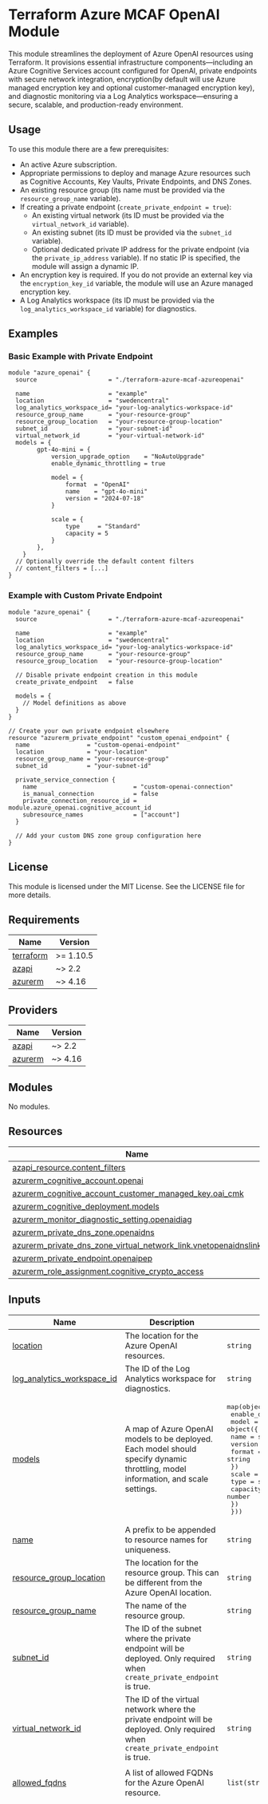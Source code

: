 # Terraform Azure MCAF OpenAI Module

This module streamlines the deployment of Azure OpenAI resources using Terraform. It provisions essential infrastructure components—including an Azure Cognitive Services account configured for OpenAI, private endpoints with secure network integration, encryption(by default will use Azure managed encryption key and optional customer-managed encryption key), and diagnostic monitoring via a Log Analytics workspace—ensuring a secure, scalable, and production-ready environment.

## Usage

To use this module there are a few prerequisites:

- An active Azure subscription.
- Appropriate permissions to deploy and manage Azure resources such as Cognitive Accounts, Key Vaults, Private Endpoints, and DNS Zones.
- An existing resource group (its name must be provided via the `resource_group_name` variable).
- If creating a private endpoint (`create_private_endpoint = true`):
  - An existing virtual network (its ID must be provided via the `virtual_network_id` variable).
  - An existing subnet (its ID must be provided via the `subnet_id` variable).
  - Optional dedicated private IP address for the private endpoint (via the `private_ip_address` variable). If no static IP is specified, the module will assign a dynamic IP.
- An encryption key is required. If you do not provide an external key via the `encryption_key_id` variable, the module will use an Azure managed encryption key.
- A Log Analytics workspace (its ID must be provided via the `log_analytics_workspace_id` variable) for diagnostics.

## Examples

### Basic Example with Private Endpoint

```hcl
module "azure_openai" {
  source                    = "./terraform-azure-mcaf-azureopenai"

  name                      = "example"
  location                  = "swedencentral"
  log_analytics_workspace_id= "your-log-analytics-workspace-id"
  resource_group_name       = "your-resource-group"
  resource_group_location   = "your-resource-group-location"
  subnet_id                 = "your-subnet-id"
  virtual_network_id        = "your-virtual-network-id"
  models = {
        gpt-4o-mini = {
            version_upgrade_option    = "NoAutoUpgrade"
            enable_dynamic_throttling = true

            model = {
                format  = "OpenAI"
                name    = "gpt-4o-mini"
                version = "2024-07-18"
            }

            scale = {
                type     = "Standard"
                capacity = 5
            }
        },
    }
  // Optionally override the default content filters
  // content_filters = [...]
}
```

### Example with Custom Private Endpoint

```hcl
module "azure_openai" {
  source                    = "./terraform-azure-mcaf-azureopenai"

  name                      = "example"
  location                  = "swedencentral"
  log_analytics_workspace_id= "your-log-analytics-workspace-id"
  resource_group_name       = "your-resource-group"
  resource_group_location   = "your-resource-group-location"

  // Disable private endpoint creation in this module
  create_private_endpoint   = false

  models = {
    // Model definitions as above
  }
}

// Create your own private endpoint elsewhere
resource "azurerm_private_endpoint" "custom_openai_endpoint" {
  name                = "custom-openai-endpoint"
  location            = "your-location"
  resource_group_name = "your-resource-group"
  subnet_id           = "your-subnet-id"

  private_service_connection {
    name                           = "custom-openai-connection"
    is_manual_connection           = false
    private_connection_resource_id = module.azure_openai.cognitive_account_id
    subresource_names              = ["account"]
  }

  // Add your custom DNS zone group configuration here
}
```

## License

This module is licensed under the MIT License. See the LICENSE file for more details.

<!-- BEGIN_TF_DOCS -->
## Requirements

| Name | Version |
|------|---------|
| <a name="requirement_terraform"></a> [terraform](#requirement\_terraform) | >= 1.10.5 |
| <a name="requirement_azapi"></a> [azapi](#requirement\_azapi) | ~> 2.2 |
| <a name="requirement_azurerm"></a> [azurerm](#requirement\_azurerm) | ~> 4.16 |

## Providers

| Name | Version |
|------|---------|
| <a name="provider_azapi"></a> [azapi](#provider\_azapi) | ~> 2.2 |
| <a name="provider_azurerm"></a> [azurerm](#provider\_azurerm) | ~> 4.16 |

## Modules

No modules.

## Resources

| Name | Type |
|------|------|
| [azapi_resource.content_filters](https://registry.terraform.io/providers/Azure/azapi/latest/docs/resources/resource) | resource |
| [azurerm_cognitive_account.openai](https://registry.terraform.io/providers/hashicorp/azurerm/latest/docs/resources/cognitive_account) | resource |
| [azurerm_cognitive_account_customer_managed_key.oai_cmk](https://registry.terraform.io/providers/hashicorp/azurerm/latest/docs/resources/cognitive_account_customer_managed_key) | resource |
| [azurerm_cognitive_deployment.models](https://registry.terraform.io/providers/hashicorp/azurerm/latest/docs/resources/cognitive_deployment) | resource |
| [azurerm_monitor_diagnostic_setting.openaidiag](https://registry.terraform.io/providers/hashicorp/azurerm/latest/docs/resources/monitor_diagnostic_setting) | resource |
| [azurerm_private_dns_zone.openaidns](https://registry.terraform.io/providers/hashicorp/azurerm/latest/docs/resources/private_dns_zone) | resource |
| [azurerm_private_dns_zone_virtual_network_link.vnetopenaidnslink](https://registry.terraform.io/providers/hashicorp/azurerm/latest/docs/resources/private_dns_zone_virtual_network_link) | resource |
| [azurerm_private_endpoint.openaipep](https://registry.terraform.io/providers/hashicorp/azurerm/latest/docs/resources/private_endpoint) | resource |
| [azurerm_role_assignment.cognitive_crypto_access](https://registry.terraform.io/providers/hashicorp/azurerm/latest/docs/resources/role_assignment) | resource |

## Inputs

| Name | Description | Type | Default | Required |
|------|-------------|------|---------|:--------:|
| <a name="input_location"></a> [location](#input\_location) | The location for the Azure OpenAI resources. | `string` | n/a | yes |
| <a name="input_log_analytics_workspace_id"></a> [log\_analytics\_workspace\_id](#input\_log\_analytics\_workspace\_id) | The ID of the Log Analytics workspace for diagnostics. | `string` | n/a | yes |
| <a name="input_models"></a> [models](#input\_models) | A map of Azure OpenAI models to be deployed. Each model should specify dynamic throttling, model information, and scale settings. | <pre>map(object({<br/>    enable_dynamic_throttling = bool<br/>    model = object({<br/>      name    = string<br/>      version = string<br/>      format  = string<br/>    })<br/>    scale = object({<br/>      type     = string<br/>      capacity = number<br/>    })<br/>  }))</pre> | n/a | yes |
| <a name="input_name"></a> [name](#input\_name) | A prefix to be appended to resource names for uniqueness. | `string` | n/a | yes |
| <a name="input_resource_group_location"></a> [resource\_group\_location](#input\_resource\_group\_location) | The location for the resource group. This can be different from the Azure OpenAI location. | `string` | n/a | yes |
| <a name="input_resource_group_name"></a> [resource\_group\_name](#input\_resource\_group\_name) | The name of the resource group. | `string` | n/a | yes |
| <a name="input_subnet_id"></a> [subnet\_id](#input\_subnet\_id) | The ID of the subnet where the private endpoint will be deployed. Only required when `create_private_endpoint` is true. | `string` | n/a | yes |
| <a name="input_virtual_network_id"></a> [virtual\_network\_id](#input\_virtual\_network\_id) | The ID of the virtual network where the private endpoint will be deployed. Only required when `create_private_endpoint` is true. | `string` | n/a | yes |
| <a name="input_allowed_fqdns"></a> [allowed\_fqdns](#input\_allowed\_fqdns) | A list of allowed FQDNs for the Azure OpenAI resource. | `list(string)` | <pre>[<br/>  "openai.azure.com"<br/>]</pre> | no |
| <a name="input_content_filters"></a> [content\_filters](#input\_content\_filters) | Optional list of content filters for the OpenAI content policy. If not set, defaults to a pre-defined list. | `list(map(any))` | <pre>[<br/>  {<br/>    "blocking": true,<br/>    "enabled": true,<br/>    "name": "Violence",<br/>    "severityThreshold": "High",<br/>    "source": "Prompt"<br/>  },<br/>  {<br/>    "blocking": true,<br/>    "enabled": true,<br/>    "name": "Violence",<br/>    "severityThreshold": "High",<br/>    "source": "Completion"<br/>  },<br/>  {<br/>    "blocking": true,<br/>    "enabled": true,<br/>    "name": "Hate",<br/>    "severityThreshold": "High",<br/>    "source": "Prompt"<br/>  },<br/>  {<br/>    "blocking": true,<br/>    "enabled": true,<br/>    "name": "Hate",<br/>    "severityThreshold": "High",<br/>    "source": "Completion"<br/>  },<br/>  {<br/>    "blocking": true,<br/>    "enabled": true,<br/>    "name": "Sexual",<br/>    "severityThreshold": "High",<br/>    "source": "Prompt"<br/>  },<br/>  {<br/>    "blocking": true,<br/>    "enabled": true,<br/>    "name": "Sexual",<br/>    "severityThreshold": "High",<br/>    "source": "Completion"<br/>  },<br/>  {<br/>    "blocking": true,<br/>    "enabled": true,<br/>    "name": "Selfharm",<br/>    "severityThreshold": "High",<br/>    "source": "Prompt"<br/>  },<br/>  {<br/>    "blocking": true,<br/>    "enabled": true,<br/>    "name": "Selfharm",<br/>    "severityThreshold": "High",<br/>    "source": "Completion"<br/>  },<br/>  {<br/>    "blocking": true,<br/>    "enabled": true,<br/>    "name": "Jailbreak",<br/>    "source": "Prompt"<br/>  },<br/>  {<br/>    "blocking": true,<br/>    "enabled": true,<br/>    "name": "Jailbreak",<br/>    "source": "Completion"<br/>  },<br/>  {<br/>    "blocking": true,<br/>    "enabled": true,<br/>    "name": "Indirect Attack",<br/>    "source": "Prompt"<br/>  },<br/>  {<br/>    "blocking": true,<br/>    "enabled": true,<br/>    "name": "Indirect Attack",<br/>    "source": "Completion"<br/>  },<br/>  {<br/>    "blocking": true,<br/>    "enabled": true,<br/>    "name": "Protected Material Text",<br/>    "source": "Prompt"<br/>  },<br/>  {<br/>    "blocking": true,<br/>    "enabled": true,<br/>    "name": "Protected Material Text",<br/>    "source": "Completion"<br/>  },<br/>  {<br/>    "blocking": true,<br/>    "enabled": true,<br/>    "name": "Protected Material Code",<br/>    "source": "Prompt"<br/>  },<br/>  {<br/>    "blocking": false,<br/>    "enabled": true,<br/>    "name": "Protected Material Code",<br/>    "source": "Completion"<br/>  }<br/>]</pre> | no |
| <a name="input_create_private_endpoint"></a> [create\_private\_endpoint](#input\_create\_private\_endpoint) | Optional boolean flag to control whether this module creates a private endpoint. Set to false if you're managing private endpoints outside of this module. | `bool` | `false` | no |
| <a name="input_enable_diagnostics"></a> [enable\_diagnostics](#input\_enable\_diagnostics) | Whether to enable diagnostic settings for the Azure OpenAI service | `bool` | `false` | no |
| <a name="input_enable_public_access"></a> [enable\_public\_access](#input\_enable\_public\_access) | Optional boolean flag to enable or disable public network access. | `bool` | `false` | no |
| <a name="input_encryption_key_id"></a> [encryption\_key\_id](#input\_encryption\_key\_id) | Optional key vault key ID to use for encryption. If not provided, the module will use a managed encryption key. | `string` | `null` | no |
| <a name="input_private_ip_address"></a> [private\_ip\_address](#input\_private\_ip\_address) | Optional static IP for the private endpoint. Only used when `create_private_endpoint` is true. | `string` | `null` | no |
| <a name="input_sku"></a> [sku](#input\_sku) | The SKU for the Azure OpenAI resource. | `string` | `"S0"` | no |
| <a name="input_trusted_ips"></a> [trusted\_ips](#input\_trusted\_ips) | Optional list of trusted IP addresses for network access. Only needed when `enable_public_access` is set to `true`. | `list(string)` | `[]` | no |

## Outputs

| Name | Description |
|------|-------------|
| <a name="output_cognitive_account_endpoint"></a> [cognitive\_account\_endpoint](#output\_cognitive\_account\_endpoint) | The endpoint of the Azure OpenAI cognitive account. |
| <a name="output_cognitive_account_id"></a> [cognitive\_account\_id](#output\_cognitive\_account\_id) | ID of the OpenAI cognitive account. |
| <a name="output_cognitive_account_name"></a> [cognitive\_account\_name](#output\_cognitive\_account\_name) | Name of the OpenAI cognitive account. |
| <a name="output_private_dns_zone_id"></a> [private\_dns\_zone\_id](#output\_private\_dns\_zone\_id) | The ID of the private DNS zone (null if create\_private\_endpoint is false). |
| <a name="output_private_endpoint_id"></a> [private\_endpoint\_id](#output\_private\_endpoint\_id) | The ID of the private endpoint (null if create\_private\_endpoint is false). |
<!-- END_TF_DOCS -->
